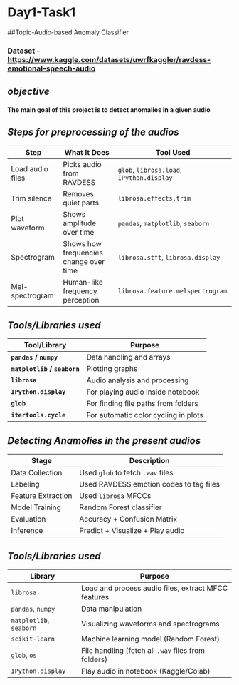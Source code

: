 # Day1-Task1
##Topic-Audio-based Anomaly Classifier

### Dataset - https://www.kaggle.com/datasets/uwrfkaggler/ravdess-emotional-speech-audio

## ***objective***
#### The main goal of this project is to detect anomalies in a given audio 

## ***Steps for preprocessing of the audios***
 

| Step             | What It Does                           | Tool Used                                 |
| ---------------- | -------------------------------------- | ----------------------------------------- |
| Load audio files | Picks audio from RAVDESS               | `glob`, `librosa.load`, `IPython.display` |
| Trim silence     | Removes quiet parts                    | `librosa.effects.trim`                    |
| Plot waveform    | Shows amplitude over time              | `pandas`, `matplotlib`, `seaborn`         |
| Spectrogram      | Shows how frequencies change over time | `librosa.stft`, `librosa.display`         |
| Mel-spectrogram  | Human-like frequency perception        | `librosa.feature.melspectrogram`          |

## ***Tools/Libraries used***
| Tool/Library                 | Purpose                              |
| ---------------------------- | ------------------------------------ |
| **`pandas` / `numpy`**       | Data handling and arrays             |
| **`matplotlib` / `seaborn`** | Plotting graphs                      |
| **`librosa`**                | Audio analysis and processing        |
| **`IPython.display`**        | For playing audio inside notebook    |
| **`glob`**                   | For finding file paths from folders  |
| **`itertools.cycle`**        | For automatic color cycling in plots |

## ***Detecting Anamolies in the present audios***
| Stage              | Description                             |
| ------------------ | --------------------------------------- |
| Data Collection    | Used `glob` to fetch `.wav` files       |
| Labeling           | Used RAVDESS emotion codes to tag files |
| Feature Extraction | Used `librosa` MFCCs                    |
| Model Training     | Random Forest classifier                |
| Evaluation         | Accuracy + Confusion Matrix             |
| Inference          | Predict + Visualize + Play audio        |

## ***Tools/Libraries used***
| Library                 | Purpose                                             |
| ----------------------- | --------------------------------------------------- |
| `librosa`               | Load and process audio files, extract MFCC features |
| `pandas`, `numpy`       | Data manipulation                                   |
| `matplotlib`, `seaborn` | Visualizing waveforms and spectrograms              |
| `scikit-learn`          | Machine learning model (Random Forest)              |
| `glob`, `os`            | File handling (fetch all `.wav` files from folders) |
| `IPython.display`       | Play audio in notebook (Kaggle/Colab)               |




